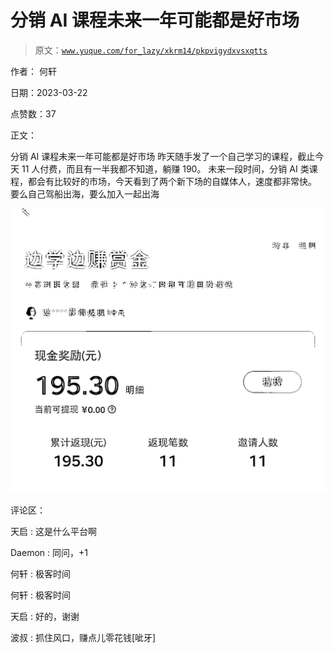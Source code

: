 # 分销 AI 课程未来一年可能都是好市场

> 原文：[`www.yuque.com/for_lazy/xkrm14/pkpvigydxvsxqtts`](https://www.yuque.com/for_lazy/xkrm14/pkpvigydxvsxqtts)

作者： 何轩

日期：2023-03-22

点赞数：37

正文：

分销 AI 课程未来一年可能都是好市场 昨天随手发了一个自己学习的课程，截止今天 11 人付费，而且有一半我都不知道，躺赚 190。 未来一段时间，分销 AI 类课程，都会有比较好的市场，今天看到了两个新下场的自媒体人，速度都非常快。 要么自己驾船出海，要么加入一起出海

![](img/ddc3787137b74f39e3f167f89cd0e344.png)

评论区：

天启 : 这是什么平台啊

Daemon : 同问，+1

何轩 : 极客时间

何轩 : 极客时间

天启 : 好的，谢谢

波叔 : 抓住风口，赚点儿零花钱[呲牙]

